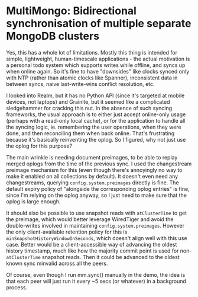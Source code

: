 MultiMongo: Bidirectional synchronisation of multiple separate MongoDB clusters
===============================================================================

Yes, this has a whole lot of limitations.  Mostly this thing is intended for simple, lightweight, human-timescale applications - the actual motivation is a personal todo system which supports writes while offline, and syncs up when online again.  So it's fine to have "downsides" like clocks synced only with NTP (rather than atomic clocks like Spanner), inconsistent data in between syncs, naive last-write-wins conflict resolution, etc.

I looked into Realm, but it has no Python API (since it's targeted at mobile devices, not laptops) and Grainite, but it seemed like a complicated sledgehammer for cracking this nut.  In the absence of such syncing frameworks, the usual approach is to either just accept online-only usage (perhaps with a read-only local cache), or for the application to handle all the syncing logic, ie. remembering the user operations, when they were done, and then reconciling them when back online.  That's frustrating because it's basically reinventing the oplog.  So I figured, why not just use the oplog for this purpose?

The main wrinkle is needing document preimages, to be able to replay merged oplogs from the time of the previous sync.  I used the changestream preimage mechanism for this (even though there's annoyingly no way to make it enabled on all collections by default).  It doesn't even need any changestreams, querying `config.system.preimages` directly is fine.  The default expiry policy of "alongside the corresponding oplog entries" is fine, since I'm relying on the oplog anyway, so I just need to make sure that the oplog is large enough.

It should also be possible to use snapshot reads with `atClusterTime` to get the preimage, which would better leverage WiredTiger and avoid the double-writes involved in maintaining `config.system.preimages`.  However the only client-available retention policy for this is `minSnapshotHistoryWindowInSeconds`, which doesn't align well with this use case.  Better would be a client-accessible way of advancing the oldest history timestamp, much like how the majority commit point is used for non-`atClusterTime` snapshot reads.  Then it could be advanced to the oldest known sync minvalid across all the peers.

Of course, even though I run mm.sync() manually in the demo, the idea is that each peer will just run it every ~5 secs (or whatever) in a background process.
